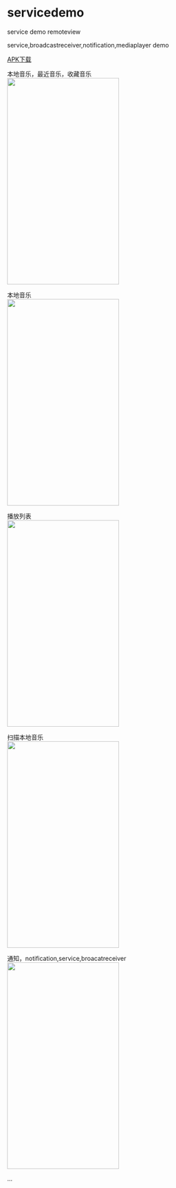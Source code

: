 # servicedemo
service demo remoteview  
   
service,broadcastreceiver,notification,mediaplayer demo      
  
<a href="https://github.com/sanlisanlisanli/servicedemo/tree/master/app/release">APK下载</a>   
  
   
 本地音乐，最近音乐，收藏音乐  
<img src="https://github.com/sanlisanlisanli/servicedemo/blob/master/imgs/02.jpg" width="260" height="480"/>   
  
  
本地音乐  
<img src="https://github.com/sanlisanlisanli/servicedemo/blob/master/imgs/01.jpg" width="260" height="480"/>  
  
  
播放列表  
<img src="https://github.com/sanlisanlisanli/servicedemo/blob/master/imgs/03.jpg" width="260" height="480"/>  
  
  
 扫描本地音乐  
<img src="https://github.com/sanlisanlisanli/servicedemo/blob/master/imgs/04.jpg" width="260" height="480"/>   
    
    
 通知，notification,service,broacatreceiver   
<img src="https://github.com/sanlisanlisanli/qqmusic/blob/master/imgs/05.jpg" width="260" height="480"/>  
  
   
...
